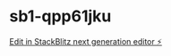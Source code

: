 # sb1-qpp61jku

[Edit in StackBlitz next generation editor ⚡️](https://stackblitz.com/~/github.com/deezballin/sb1-qpp61jku)